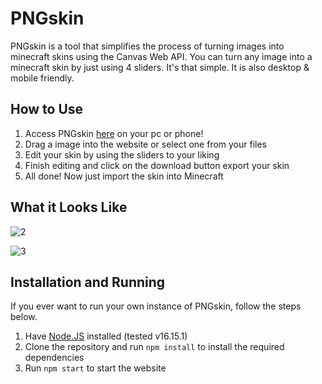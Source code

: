 # PNGskin

PNGskin is a tool that simplifies the process of turning images into minecraft skins using the Canvas Web API. You can turn any image into a minecraft skin by just using 4 sliders. It's that simple. It is also desktop & mobile friendly.

## How to Use

 1. Access PNGskin [here](https://png-skin.vercel.app/) on your pc or phone!
 2. Drag a image into the website or select one from your files
 3. Edit your skin by using the sliders to your liking
 4. Finish editing and click on the download button export your skin
 5. All done! Now just import the skin into Minecraft

## What it Looks Like

![2](https://raw.githubusercontent.com/udu3324/PNGskin/master/src/img/2.png)

![3](https://raw.githubusercontent.com/udu3324/PNGskin/master/src/img/3.png)

## Installation and Running

If you ever want to run your own instance of PNGskin, follow the steps below.

 1. Have [Node.JS](https://nodejs.org/en/download) installed (tested v16.15.1)
 2. Clone the repository and run `npm install` to install the required dependencies
 3. Run `npm start` to start the website
